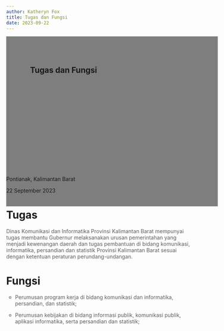 ```yaml
---
author: Katheryn Fox
title: Tugas dan Fungsi
date: 2023-09-22
---
```

<section class="">
    <div class="relative bg-white dark:bg-gray-600" style="height: 360px; background-image: url('/images/banner.png'); background-repeat: no-repeat; background-position: center; background-size: 100% auto;">
        <div style="background: rgba(0,0,0,0.5); width: 100%; height: 100%; padding: 48px 32px;" class="absolute bottom-0 left-0">
            <div class="container-besar" style="height: 100%; padding: 0 32px;">
                <div class="absolute bottom-8">
                    <h2 class="text-white font-bold text-4xl mb-2">Tugas dan Fungsi</h2>
                </div>
            </div>
        </div>
    </div>
    <div class="bg-white dark:bg-gray-900">
        <div style="width: 100%; height: auto;" class="container-besar flex align-center px-8 py-3">
            <i class="fas fa-map-marker-alt black-fill white-fill mr-2" style="font-size: 24px"></i>
            <p class="mr-8">Pontianak, Kalimantan Barat</p>
            <i style="font-size: 24px;" class="far fa-calendar text-black dark:text-white mr-2"></i>
            <p class="mr-8">22 September 2023</p>
        </div>
    </div>
</section>
<div class="container-besar flex px-8" style="gap: 80px">
    <div style="flex: 1;" class="my-16">
        <div class="flex justify-center mb-4">
            <i style="font-size: 96px;" class="fas fa-clipboard-list"></i>
        </div>
        <div class="">
            <h1 class="font-bold text-2xl text-center mb-4">Tugas</h1>
            <p class="text-sm" style="opacity: 70%">Dinas Komunikasi dan Informatika Provinsi Kalimantan Barat mempunyai tugas membantu Gubernur melaksanakan urusan pemerintahan yang menjadi kewenangan daerah dan tugas pembantuan di bidang komunikasi, informatika, persandian dan statistik Provinsi Kalimantan Barat sesuai dengan ketentuan peraturan perundang-undangan.</p>
        </div>
    </div>
    <div style="flex: 1;" class="my-16">
        <div class="flex justify-center mb-4">
            <i style="font-size: 96px;" class="fas fa-tools"></i>
        </div>
        <div class="">
            <h1 class="font-bold text-2xl text-center mb-4">Fungsi</h1>
            <ul style="list-style-type: circle;" class="mx-auto">
                <li>
                    <p class="text-sm" style="opacity: 70%">Perumusan program kerja di bidang komunikasi dan informatika, persandian, dan statistik;</p>
                </li>
                <li>
                    <p class="text-sm" style="opacity: 70%">Perumusan kebijakan di bidang informasi publik, komunikasi publik, aplikasi informatika, serta persandian dan statistik;</p>
                </li>
            </ul>
        </div>
    </div>
</div>
